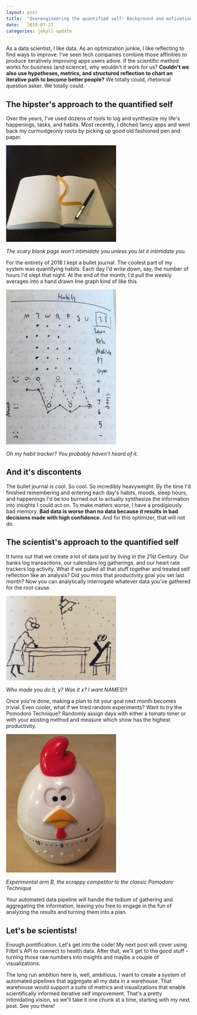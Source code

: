 ```yaml
---
layout: post
title:  "Overengineering the quantified self: Background and motivation"
date:   2019-07-27
categories: jekyll update
---
```


As a data scientist, I like data. As an optimization junkie, I like reflecting to find ways to improve. I've seen tech companies combine those affinities to produce iteratively improving apps users adore. If the scientific method works for business (and science), why wouldn't it work for us? **Couldn't we also use hypotheses, metrics, and structured reflection to chart an iterative path to become better people?** We totally could, rhetorical question asker. We totally could.

## The hipster's approach to the quantified self

Over the years, I've used dozens of tools to log and synthesize my life's happenings, tasks, and habits. Most recently, I ditched fancy apps and went back my curmudgeonly roots by picking up good old fashioned pen and paper.


<img src="/assets/notebook.jpg" width="300"/>

_The scary blank page won't intimidate you unless you let it intimidate you._


 For the entirety of 2018 I kept a bullet journal. The coolest part of my system was quantifying habits. Each day I'd write down, say, the number of hours I'd slept that night. At the end of the month, I'd pull the weekly averages into a hand drawn line graph kind of like this.

<img src="/assets/habit_tracker.jpg" width="300"/>

_Oh my habit tracker? You probably haven't heard of it._

## And it's discontents

The bullet journal is cool. So cool. So incredibly heavyweight. By the time I'd finished remembering and entering each day's habits, moods, sleep hours, and happenings I'd be too burned out to actually synthesize the information into insights I could act on. To make matters worse, I have a prodigiously bad memory. **Bad data is worse than no data because it results in bad decisions made with high confidence.** And for this optimizer, that will not do.

## The scientist's approach to the quantified self

It turns out that we create a lot of data just by living in the 21st Century. Our banks log transactions, our calendars log gatherings, and our heart rate trackers log activity. What if we pulled all that stuff together and treated self reflection like an analysis? Did you miss that productivity goal you set last month? Now you can analytically interrogate whatever data you've gathered for the root cause.

<img src="/assets/interrogate_data.jpg" width="300"/>

_Who made you do it, y? Was it x? I want NAMES!!!_

Once you're done, making a plan to hit your goal next month becomes trivial. Even cooler, what if we tried random experiments? Want to try the Pomodoro Technique? Randomly assign days with either a tomato timer or with your existing method and measure which show has the highest productivity.

<img src="/assets/chicken_timer.jpg" width="300"/>

_Experimental arm B, the scrappy competitor to the classic Pomodoro Technique_

Your automated data pipeline will handle the tedium of gathering and aggregating the information, leaving you free to engage in the fun of analyzing the results and turning them into a plan.

## Let's be scientists!

Enough pontification. Let's get into the code! My next post will cover using Fitbit's API to connect to health data. After that, we'll get to the good stuff - turning those raw numbers into insights and maybe a couple of visualizations.

The long run ambition here is, well, ambitious. I want to create a system of automated pipelines that aggregate all my data in a warehouse. That warehouse would support a suite of metrics and visualizations that enable scientifically informed iterative self improvement. That's a pretty intimidating vision, so we'll take it one chunk at a time, starting with my next post. See you there!

